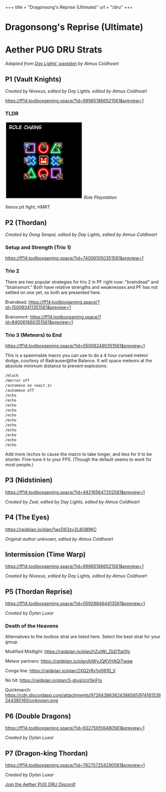 +++
title = "Dragonsong's Reprise (Ultimate)"
url = "/dru"
+++

# Dragonsong's Reprise (Ultimate)

# Aether PUG DRU Strats

*Adapted from [Day Lights' pastebin](https://pastebin.com/McvYzCxb) by Atmus Coldheart*

## P1 (Vault Knights)

*Created by Nivexus, edited by Day Lights, edited by Atmus Coldheart*

https://ff14.toolboxgaming.space/?id=999851866521561&preview=1

### TLDR

![Playstation 1](playstation.png)
*Role Playstation*

Xenos pit fight, HMRT

## P2 (Thordan)

*Created by Dong Senpai, edited by Day Lights, edited by Atmus Coldheart*

### Setup and Strength (Trio 1)

https://ff14.toolboxgaming.space/?id=740061050351561&preview=1

### Trio 2

There are two popular strategies for trio 2 in PF right now: "braindead"
and "brainsmort." Both have relative strengths and weaknesses and PF
has not settled on one yet, so both are presented here.

Braindead: https://ff14.toolboxgaming.space/?id=150063411351561&preview=1

Brainsmort: https://ff14.toolboxgaming.space/?id=840061660351561&preview=1

### Trio 3 (Meteors) to End

https://ff14.toolboxgaming.space/?id=050062490351561&preview=1

This is a spammable macro you can use to do a 4 hour cursed meteor dodge, courtesy of Radrauser@the Balance. It will space meteors at the absolute minimum distance to prevent explosions.

```
/mlock
/merror off
/automove on <wait.1>
/automove off
/echo
/echo
/echo
/echo
/echo
/echo
/echo
/echo
/echo
/echo
/echo
```

Add more /echos to cause the macro to take longer, and less for it to be shorter. Fine-tune it to your FPS. (Though the default seems to work for most people.)

## P3 (Nidstinien)

https://ff14.toolboxgaming.space/?id=442165647202561&preview=1

*Created by Zeal, edited by Day Lights, edited by Atmus Coldheart*
 
## P4 (The Eyes)

https://raidplan.io/plan/1wcD63zv2L8OB9KC

*Original author unknown, edited by Atmus Coldheart*
 
## Intermission (Time Warp)

https://ff14.toolboxgaming.space/?id=999851866521561&preview=1 

*Created by Nivexus, edited by Day Lights, edited by Atmus Coldheart*

## P5 (Thordan Reprise)

https://ff14.toolboxgaming.space/?id=059268464413561&preview=1

*Created by Dylan Luxor*

### Death of the Heavens

Alternatives to the toolbox strat are listed here. Select the best strat for your group.

Modified Mistlight: https://raidplan.io/plan/hZujWj_ZbDTta0fp

Meteor partners: https://raidplan.io/plan/klWyJQKVHAQjTwaw

Conga line: https://raidplan.io/plan/2XQ2rRx1xi061D_V

No hit: https://raidplan.io/plan/3-glugUcir5kjFtx

Quickmarch: https://cdn.discordapp.com/attachments/972643963624386561/974161539244380160/unknown.png

## P6 (Double Dragons)

https://ff14.toolboxgaming.space/?id=932759156480561&preview=1

*Created by Dylan Luxor*

## P7 (Dragon-king Thordan)

https://ff14.toolboxgaming.space/?id=782757254290561&preview=1

*Created by Dylan Luxor*

[Join the Aether PUG DRU Discord!](https://discord.gg/5Bjb6QCDGM)
